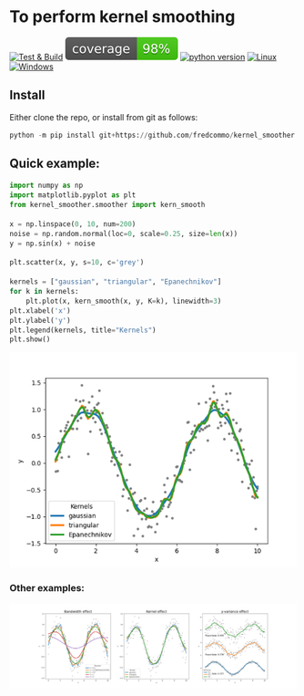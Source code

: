 # To perform kernel smoothing

[![Test & Build](https://github.com/fredcommo/kernel_smoother/actions/workflows/CI.yml/badge.svg)](https://github.com/fredcommo/kernel_smoother/actions/workflows/CI.yml)
![coverage](https://github.com/fredcommo/kernel_smoother/blob/main/coverage.svg?raw=true)
[![python version](https://img.shields.io/badge/python-3.6%7C3.7%7C3.8%7C3.9-blue)](https://github.com/fredcommo/kernel_smoother.git)
[![Linux](https://svgshare.com/i/Zhy.svg)](https://svgshare.com/i/Zhy.svg)
[![Windows](https://svgshare.com/i/ZhY.svg)](https://svgshare.com/i/ZhY.svg)

## Install
Either clone the repo, or install from git as follows:

```python
python -m pip install git+https://github.com/fredcommo/kernel_smoother.git
```

## Quick example:

```python
import numpy as np
import matplotlib.pyplot as plt
from kernel_smoother.smoother import kern_smooth

x = np.linspace(0, 10, num=200)
noise = np.random.normal(loc=0, scale=0.25, size=len(x))
y = np.sin(x) + noise

plt.scatter(x, y, s=10, c='grey')

kernels = ["gaussian", "triangular", "Epanechnikov"]
for k in kernels:
    plt.plot(x, kern_smooth(x, y, K=k), linewidth=3)
plt.xlabel('x')
plt.ylabel('y')
plt.legend(kernels, title="Kernels")
plt.show()
```

![illustrations](figures/Figure_1.png "Some examples of kernel smoothing")

### Other examples:

![illustrations](figures/Figure_2.png "Some examples of kernel smoothing")